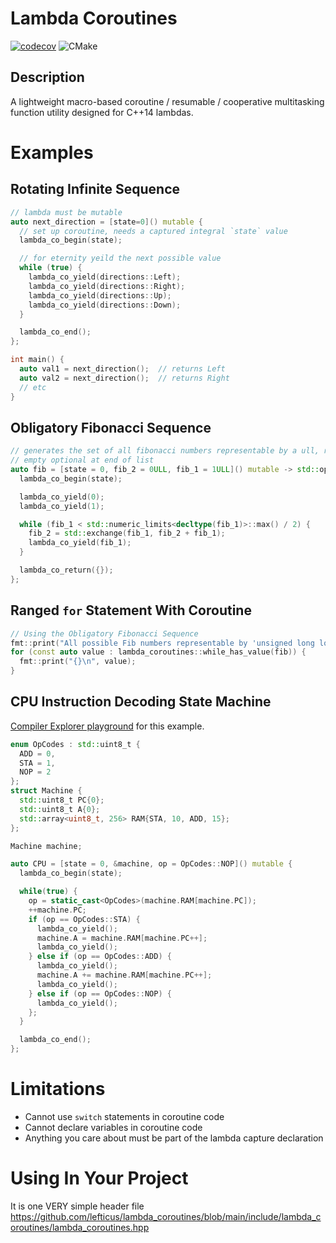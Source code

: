 # Lambda Coroutines

[![codecov](https://codecov.io/gh/lefticus/lambda_coroutines/branch/master/graph/badge.svg)](https://codecov.io/gh/lefticus/lambda_coroutines)
![CMake](https://github.com/lefticus/lambda_coroutines/workflows/CMake/badge.svg)

## Description

A lightweight macro-based coroutine / resumable / cooperative multitasking function utility designed for C++14 lambdas.

# Examples

## Rotating Infinite Sequence

```cpp
// lambda must be mutable
auto next_direction = [state=0]() mutable {
  // set up coroutine, needs a captured integral `state` value
  lambda_co_begin(state);

  // for eternity yeild the next possible value
  while (true) {
    lambda_co_yield(directions::Left);
    lambda_co_yield(directions::Right);
    lambda_co_yield(directions::Up);
    lambda_co_yield(directions::Down);
  }

  lambda_co_end();
};

int main() {
  auto val1 = next_direction();  // returns Left
  auto val2 = next_direction();  // returns Right
  // etc
}
```

## Obligatory Fibonacci Sequence

```cpp
// generates the set of all fibonacci numbers representable by a ull, returns
// empty optional at end of list
auto fib = [state = 0, fib_2 = 0ULL, fib_1 = 1ULL]() mutable -> std::optional<unsigned long long> {
  lambda_co_begin(state);

  lambda_co_yield(0);
  lambda_co_yield(1);

  while (fib_1 < std::numeric_limits<decltype(fib_1)>::max() / 2) {
    fib_2 = std::exchange(fib_1, fib_2 + fib_1);
    lambda_co_yield(fib_1);
  }

  lambda_co_return({});
};
```

## Ranged `for` Statement With Coroutine

```cpp
// Using the Obligatory Fibonacci Sequence
fmt::print("All possible Fib numbers representable by 'unsigned long long'");
for (const auto value : lambda_coroutines::while_has_value(fib)) {
  fmt::print("{}\n", value);
}
```

## CPU Instruction Decoding State Machine

[Compiler Explorer playground](https://godbolt.org/z/7dr8j7) for this example.

```cpp
enum OpCodes : std::uint8_t {
  ADD = 0,
  STA = 1,
  NOP = 2
};
struct Machine {
  std::uint8_t PC{0};
  std::uint8_t A{0};
  std::array<uint8_t, 256> RAM{STA, 10, ADD, 15};
};

Machine machine;

auto CPU = [state = 0, &machine, op = OpCodes::NOP]() mutable {
  lambda_co_begin(state);

  while(true) {
    op = static_cast<OpCodes>(machine.RAM[machine.PC]);
    ++machine.PC;
    if (op == OpCodes::STA) {
      lambda_co_yield();
      machine.A = machine.RAM[machine.PC++];
      lambda_co_yield();
    } else if (op == OpCodes::ADD) {
      lambda_co_yield();
      machine.A += machine.RAM[machine.PC++];
      lambda_co_yield();
    } else if (op == OpCodes::NOP) {
      lambda_co_yield();
    };
  }

  lambda_co_end();
};
```



# Limitations

 * Cannot use `switch` statements in coroutine code
 * Cannot declare variables in coroutine code
 * Anything you care about must be part of the lambda capture declaration
 
 
# Using In Your Project

It is one VERY simple header file https://github.com/lefticus/lambda_coroutines/blob/main/include/lambda_coroutines/lambda_coroutines.hpp
